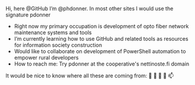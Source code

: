 Hi, here @GitHub I’m @phdonner. In most other sites I would use the signature pdonner

- Right now my primary occupation is development of opto fiber network maintenance systems and tools
- I’m currently learning how to use GitHub and related tools as resources for information society construction
- Would like to collaborate on development of PowerShell automation to empower rural developers
- How to reach me: Try pdonner at the cooperative's nettinoste.fi domain

It would be nice to know where all these are coming from: 👋 👀 🌱 💞️ 📫 

<!---
phdonner/phdonner is a ✨ special ✨ repository because its `README.md` (this file) appears on your GitHub profile.
You can click the Preview link to take a look at your changes.
--->
